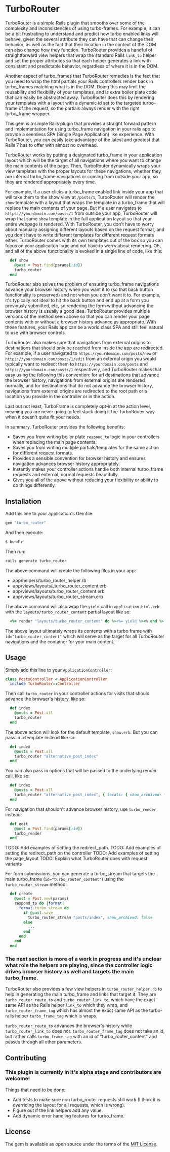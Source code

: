 # TurboRouter

TurboRouter is a simple Rails plugin that smooths over some of the complexity and inconsistencies of using turbo-frames. For example, it can be a bit frustrating to understand and predict how turbo enabled links will behave, given the several attribute they can have that can change their behavior, as well as the fact that their location in the context of the DOM can also change how they function. TurboRouter provides a handful of straightforward view helpers that wrap the standard Rails `link_to` helper and set the proper attributes so that each helper generates a link with consistant and predictable behavior, regardless of where it is in the DOM.

Another aspect of turbo_frames that TurboRouter remedies is the fact that you need to wrap the html partials your Rails controllers render back in turbo_frames matching what is in the DOM. Doing this may limit the reusability and flexibility of your templates, and is extra boiler plate code that can easily be abstracted away. TurboRouter does this by rendering your templates with a layout with a dynamic id set to the targeted turbo-frame of the request, so the partials always render with the right turbo_frame wrapper.


This gem is a simple Rails plugin that provides a straight forward pattern and implementation for using turbo_frame navigation in your rails app to provide a seemless SPA (Single Page Application) like experience. With TurboRouter, you can easily take advantage of the latest and greatest that Rails 7 has to offer with almost no overhead.

TurboRouter works by putting a designated turbo_frame in your application layout which will be the target of all navigations where you want to change the main contents of the page. Then, TurboRouter dynamically wraps your view templates with the proper layouts for these navigations, whether they are internal turbo_frame navigations or coming from outside your app, so they are rendered appropriately every time.

For example, if a user clicks a turbo_frame enabled link inside your app that will take them to the show view at `/posts/1`, TurboRouter will render the `show` template with a layout that wraps the template in a turbo_frame that will replace the main contents of your page. But if a user navigates to `https://yourdomain.com/posts/1` from outside your app, TurboRouter will wrap that same `show` template in the full application layout so that your entire webpage is rendered. With TurboRouter, you don't have to worry about manually assigning different layouts based on the request format, and you don't have to write different templates for different request formats either. TurboRouter comes with its own templates out of the box so you can focus on your applicaiton logic and not have to worry about rendering. Oh, and all of the above functionality is evoked in a single line of code, like this:

```ruby
  def show
    @post = Post.find(params[:id])
    turbo_router
  end
```

TurboRouter also solves the problem of ensuring turbo_frame navigations advance your browser history when you want it to (so that back button functionality is preserved) and not when you don't want it to. For example, it's typically not ideal to hit the back button and end up at a form you previously submitted, etc, so rendering the form without advancing the browser history is usually a good idea. TurboRouter provides multiple versions of the method seen above so that you can render your page contents with or without a browser history advance as appropriate. With these features, your Rails app can be a world class SPA and still feel natural to use with browser controls.

TurboRouter also makes sure that navigations from external origins to destinations that should only be reached from inside the app are redirected. For example, if a user navigated to `https://yourdomain.com/posts/new` or `https://yourdomain.com/posts/1/edit` from an external origin you would typically want to redirect them to `https://yourdomain.com/posts` and `https://yourdomain.com/posts/1` respectively, and TurboRouter makes that easy using the following this convention: for url destinations that advance the browser history, navigations from external origins are rendered normally, and for destinations that do not advance the browser history, navigations from external origins are redirected to the root path or a location you provide in the controller or in the action.

Last but not least, TurboFrame is completely opt-in at the action level, meaning you are never going to feel stuck doing it the TurboRouter way when it doesn't quite fit your needs.

In summary, TurboRouter provides the following benefits:

* Saves you from writing boiler plate `respond_to` logic in your controllers when replacing the main page contents.
* Saves you from writing multiple partials/templates for the same action for different request formats.
* Provides a sensible convention for browser history and ensures navigation advances browser history appropriately.
* Instantly makes your controller actions handle both internal turbo_frame requests and external, normal requests beautifully.
* Gives you all of the above without reducing your flexibility or ability to do things differently.

## Installation
Add this line to your application's Gemfile:

```ruby
gem "turbo_router"
```

And then execute:
```bash
$ bundle
```

Then run:
```bash
rails generate turbo_router
```

The above command will create the following files in your app:

* app/helpers/turbo_router_helper.rb
* app/views/layouts/_turbo_router_content.erb
* app/views/layouts/turbo_router_content.erb
* app/views/layouts/turbo_router_stream.erb

The above command will also wrap the `yield` call in `application.html.erb` with the `layouts/turbo_router_content` partial layout like so:

```ruby
  <%= render "layouts/turbo_router_content" do %><%= yield %><% end %>
```

The above layout ultimately wraps its contents with a turbo frame with `id="turbo_router_content"` which will serve as the target for all TurboRouter navigations and the container for your main content.

## Usage
Simply add this line to your `ApplicationController`:

```ruby
class PostsController < ApplicationController
  include TurboRouter::Controller
```

Then call `turbo_router` in your controller actions for visits that should advance the browser's history, like so:

```ruby
  def index
    @posts = Post.all
    turbo_router
  end
```

The above action will look for the default template, `show.erb`. But you can pass in a template instead like so:

```ruby
  def index
    @posts = Post.all
    turbo_router "alternative_post_index"
  end
```

You can also pass in options that will be passed to the underlying render call, like so:

```ruby
  def index
    @posts = Post.all
    turbo_router "alternative_post_index", { locals: { show_archived: false } }
  end
```

For navigation that shouldn't advance browser history, use `turbo_render` instead:

```ruby
  def edit
    @post = Post.find(params[:id])
    turbo_render
  end
```

TODO: Add examples of setting the redirect_path.
TODO: Add examples of setting the redirect_path on the controller
TODO: Add examples of setting the page_layout
TODO: Explain what TurboRouter does with request variants

For form submissions, you can generate a turbo_stream that targets the main turbo_frame (`id="turbo_router_content"`) using the `turbo_router_stream` method:

```ruby
  def create
    @post = Post.new(params)
    respond_to do |format|
      format.turbo_stream do
        if @post.save
          turbo_router_stream "posts/index", show_archived: false
        else
          ...
        end
      end
    end
  end
```

### The next section is more of a work in progress and it's unclear what role the helpers are playing, since the controller logic drives browser history as well and targets the main turbo_frame.

TurboRouter also provides a few view helpers in `turbo_router_helper.rb` to help in generating the main turbo_frame and links that target it. They are `turbo_router_route_to` and `turbo_router_link_to`, which have the exact same API as the Rails helper `link_to` which they wrap, and `turbo_router_frame_tag` which has almost the exact same API as the turbo-rails helper `turbo_frame_tag` which is wraps.

`turbo_router_route_to` advances the browser's history while `turbo_router_link_to` does not. `turbo_router_frame_tag` does not take an id, but rather calls `turbo_frame_tag` with an id of "turbo_router_content" and passes through all other parameters.


## Contributing
### This plugin is currently in it's alpha stage and contributors are welcome!

Things that need to be done:

* Add tests to make sure non turbo_router requests still work (I think it is overriding the layout for all requests, which is wrong).
* Figure out if the link helpers add any value.
* Add dynamic error handling features for turbo_frame.

## License
The gem is available as open source under the terms of the [MIT License](https://opensource.org/licenses/MIT).
